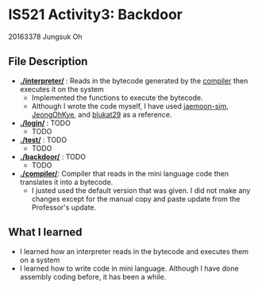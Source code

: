 # IS521 Activity3: Backdoor
20163378 Jungsuk Oh

## File Description
* [**./interpreter/**](interpreter) : Reads in the bytecode generated by the [compiler](./compiler/) then executes it on the system
    * Implemented the functions to execute the bytecode.
    * Although I wrote the code myself, I have used [jaemoon-sim](https://github.com/KAIST-IS521/backdoor-jaemoon-sim), [JeongOhKye](https://github.com/KAIST-IS521/backdoor-JeongOhKye), and [blukat29](https://github.com/KAIST-IS521/backdoor-blukat29) as a reference.
* [**./login/**](login) : TODO
    * TODO
* [**./test/**](test) : TODO
    * TODO
* [**./backdoor/**](backdoor) : TODO
	* TODO
* [**./compiler/**](compiler): Compiler that reads in the mini language code then translates it into a bytecode.
    * I justed used the default version that was given. I did not make any changes except for the manual copy and paste update from the Professor's update.


## What I learned
* I learned how an interpreter reads in the bytecode and executes them on a system
* I learned how to write code in mini language. Although I have done assembly coding before, it has been a while.
